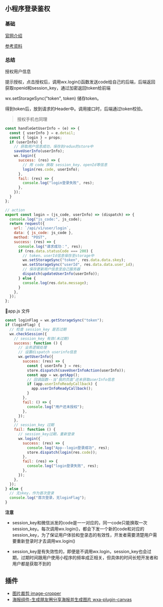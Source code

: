 <!-- # 开发小程序遇到的问题记录 -->

## 小程序登录鉴权

### 基础

[官网介绍](https://developers.weixin.qq.com/miniprogram/dev/framework/open-ability/login.html)

[参考资料](https://segmentfault.com/a/1190000014234141)

### 总结

授权用户信息

提示授权，点击授权后，调用wx.login()函数发送code给自己的后端，后端返回获取openid和session_key，通过加密返回token给前端

wx.setStorageSync("token", token) 储存token。

得到token后，放到请求的Header中。调用接口时，后端通过token校验。

> 授权手机也同理

```js
const handleGetUserInfo = (e) => {
  const { userInfo } = e.detail;
  const { login } = props;
  if (userInfo) {
    // 获取用户信息成功，保存到redux的store中
    saveUserInfo(userInfo);
    wx.login({
      success: (res) => {
        // 用 code 换取 session_key、openId等信息
        login(res.code, userInfo);
      },
      fail: (res) => {
        console.log("login登录失败", res);
      },
    });
  }
};

// action
export const login = (js_code, userInfo) => (dispatch) => {
  console.log("js_code:", js_code);
  return request({
    url: `/api/v1/user/login`,
    data: { js_code: js_code },
    method: "POST",
    success: (res) => {
      console.log("请求成功：", res);
      if (res.data.statusCode === 200) {
        // token、userId信息保存至storage中
        wx.setStorageSync("token", res.data.data.skey);
        wx.setStorageSync("userId", res.data.data.user_id);
        // 保存更新用户信息至自己服务器
        dispatch(updateUserInfo(userInfo));
      } else {
        console.log(res.data.message);
      }
    },
  });
};
```

app.js 文件

```js
const loginFlag = wx.getStorageSync("token");
if (loginFlag) {
  // 检查 session_key 是否过期
  wx.checkSession({
    // session_key 有效(未过期)
    success: function () {
      // 业务逻辑处理
      // 设置dispatch userinfo信息
      wx.getUserInfo({
        success: (res) => {
          const { userInfo } = res;
          store.dispatch(saveUserInfoAction(userInfo));
          const app = wx.getApp();
          // 回调函数--当’我的页面’还未获取userInfo信息
          if (app.userInfoReadyCallback) {
            app.userInfoReadyCallback();
          }
        },
        fail: () => {
          console.log("用户还未授权");
        },
      });
    },
    // session_key 过期
    fail: function () {
      // session_key过期，重新登录
      wx.login({
        success: (res) => {
          console.log("App--login登录成功", res);
          store.dispatch(login(res.code));
        },
        fail: (res) => {
          console.log("login登录失败", res);
        },
      });
    },
  });
} else {
  // 无skey，作为首次登录
  console.log("首次登录，无loginFlag");
}
```

**注意**
- session_key和微信派发的code是一一对应的，同一code只能换取一次session_key。每次调用wx.login()，都会下发一个新的code和对应的session_key，为了保证用户体验和登录态的有效性，开发者需要清楚用户需要重新登录时才去调用wx.login()

- session_key是有失效性的，即便是不调用wx.login，session_key也会过期，过期时间跟用户使用小程序的频率成正相关，但具体的时间长短开发者和用户都是获取不到的


## 插件

- [图片裁剪 image-cropper](https://github.com/wx-plugin/image-cropper)
- [海报组件-生成朋友圈分享海报并生成图片 wxa-plugin-canvas](https://github.com/jasondu/wxa-plugin-canvas)
